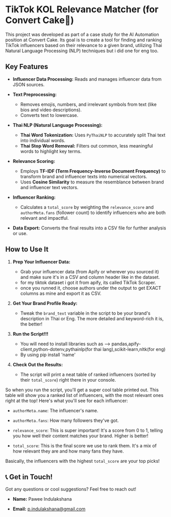# TikTok KOL Relevance Matcher (for Convert Cake🍰)

This project was developed as part of a case study for the AI Automation position at Convert Cake. Its goal is to create a tool for finding and ranking TikTok influencers based on their relevance to a given brand, utilizing Thai Natural Language Processing (NLP) techniques but i did one for eng too.

## Key Features

* **Influencer Data Processing:** Reads and manages influencer data from JSON sources.

* **Text Preprocessing:**
    * Removes emojis, numbers, and irrelevant symbols from text (like bios and video descriptions).
    * Converts text to lowercase.

* **Thai NLP (Natural Language Processing):**
    * **Thai Word Tokenization:** Uses `PyThaiNLP` to accurately split Thai text into individual words.
    * **Thai Stop Word Removal:** Filters out common, less meaningful words to highlight key terms.

* **Relevance Scoring:**
    * Employs **TF-IDF (Term Frequency-Inverse Document Frequency)** to transform brand and influencer texts into numerical vectors.
    * Uses **Cosine Similarity** to measure the resemblance between brand and influencer text vectors.

* **Influencer Ranking:**
    * Calculates a `total_score` by weighting the `relevance_score` and `authorMeta.fans` (follower count) to identify influencers who are both relevant and impactful.

* **Data Export:** Converts the final results into a CSV file for further analysis or use.

## How to Use It

1.  **Prep Your Influencer Data:**
    * Grab your influencer data (from Apify or wherever you sourced it) and make sure it's in a CSV and column header like in the dataset.
    * for my tiktok dataset i got it from apify, its called TikTok Scraper.
    * once you runned it, choose authors under the output to get EXACT columns as mine and export it as CSV.

2.  **Get Your Brand Profile Ready:**
    * Tweak the `brand_text` variable in the script to be your brand's description in Thai or Eng. The more detailed and keyword-rich it is, the better!

3.  **Run the Script!!!**
    * You will need to install libraries such as --> pandas,apify-client,python-dotenv,pythainlp(for thai lang),scikit-learn,nltk(for eng)
    * By using pip install 'name' 

4.  **Check Out the Results:**
    * The script will print a neat table of ranked influencers (sorted by their `total_score`) right there in your console.

So when you run the script, you'll get a super cool table printed out. This table will show you a ranked list of influencers, with the most relevant ones right at the top! Here's what you'll see for each influencer:

* `authorMeta.name`: The influencer's name.

* `authorMeta.fans`: How many followers they've got.

* `relevance_score`: This is super important! It's a score from 0 to 1, telling you how well their content matches your brand. Higher is better!

* `total_score`: This is the final score we use to rank them. It's a mix of how relevant they are and how many fans they have.

Basically, the influencers with the highest `total_score` are your top picks!

## 📞 Get in Touch!

Got any questions or cool suggestions? Feel free to reach out!

* **Name:** Pawee Indulakshana

* **Email:** p.indulakshana@gmail.com
